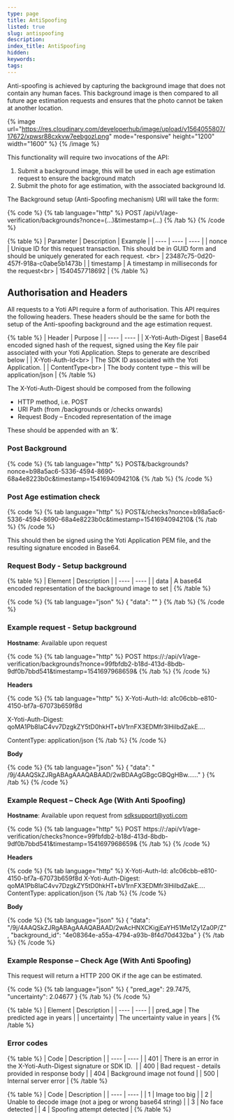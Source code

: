 ```yaml
---
type: page
title: AntiSpoofing
listed: true
slug: antispoofing
description: 
index_title: AntiSpoofing
hidden: 
keywords: 
tags: 
---
```


Anti-spoofing is achieved by capturing the background image that does not contain any human faces. This background image is then compared to all future age estimation requests and ensures that the photo cannot be taken at another location. 

{% image url="https://res.cloudinary.com/developerhub/image/upload/v1564055807/17672/xpwsr88cxkvw7eebgozl.png" mode="responsive" height="1200" width="1600" %}
{% /image %}

This functionality will require two invocations of the API:

1. Submit a background image, this will be used in each age estimation request to ensure the background match
2. Submit the photo for age estimation, with the associated background Id.

The Background setup (Anti-Spoofing mechanism) URI will take the form:

{% code %}
{% tab language="http" %}
POST /api/v1/age-verification/backgrounds?nonce=(…)&timestamp=(…)
{% /tab %}
{% /code %}

{% table %}
| Parameter | Description | Example | 
| ---- | ---- | ---- | 
| nonce | Unique ID for this request transaction. This should be in GUID form and should be uniquely generated for each request.&nbsp;&lt;br&gt; | 23487c75-0d20-457f-918a-c0abe5b1473b | 
| timestamp | A timestamp in milliseconds for the request&lt;br&gt; | 1540457718692 | 
{% /table %}

## Authorisation and Headers

All requests to a Yoti API require a form of authorisation. This API requires the following headers. These headers should be the same for both the setup of the Anti-spoofing background and the age estimation request.

{% table %}
| Header | Purpose | 
| ---- | ---- | 
| X-Yoti-Auth-Digest | Base64 encoded signed hash of the request, signed using the Key file pair associated with your Yoti Application. Steps to generate are described below | 
| X-Yoti-Auth-Id&lt;br&gt; | The SDK ID associated with the Yoti Application. | 
| ContentType&lt;br&gt; | The body content type – this will be application/json | 
{% /table %}

The X-Yoti-Auth-Digest should be composed from the following

- HTTP method, i.e. POST
- URI Path (from /backgrounds or /checks onwards)
- Request Body – Encoded representation of the image

These should be appended with an ‘&’.

### Post Background

{% code %}
{% tab language="http" %}
POST&/backgrounds?nonce=b98a5ac6-5336-4594-8690-68a4e8223b0c&timestamp=1541694094210&<Body Omitted>
{% /tab %}
{% /code %}

### Post Age estimation check

{% code %}
{% tab language="http" %}
POST&/checks?nonce=b98a5ac6-5336-4594-8690-68a4e8223b0c&timestamp=1541694094210&<Body Omitted>
{% /tab %}
{% /code %}

This should then be signed using the Yoti Application PEM file, and the resulting signature encoded in Base64.

### Request Body - Setup background

{% table %}
| Element | Description | 
| ---- | ---- | 
| data | A&nbsp;base64 encoded representation of the background image to set | 
{% /table %}

{% code %}
{% tab language="json" %}
{
  "data": "<Base64 Encoded Image>"
}
{% /tab %}
{% /code %}

### Example request - Setup background

**Hostname**: Available upon request

{% code %}
{% tab language="http" %}
POST https://<HOSTNAME>:<PORT>/api/v1/age-verification/backgrounds?nonce=99fbfdb2-b18d-413d-8bdb-9df0b7bbd541&timestamp=1541697968659&<Body Omitted>
{% /tab %}
{% /code %}

**Headers**

{% code %}
{% tab language="http" %}
X-Yoti-Auth-Id: a1c06cbb-e810-4150-bf7a-67073b659f8d

X-Yoti-Auth-Digest: qoMA1Pb8IaC4vv7DzgkZY5tD0hkHT+bV1rnFX3EDMfr3lHilbdZakE....

ContentType: application/json
{% /tab %}
{% /code %}

**Body**

{% code %}
{% tab language="json" %}
{
  "data": " /9j/4AAQSkZJRgABAgAAAQABAAD/2wBDAAgGBgcGBQgHBw……"
}
{% /tab %}
{% /code %}

### Example Request – Check Age (With Anti Spoofing)

**Hostname**: Available upon request from [sdksupport@yoti.com](mailto:sdksupport@yoti.com)

{% code %}
{% tab language="http" %}
POST https://<HOSTNAME>:<PORT>/api/v1/age-verification/checks?nonce=99fbfdb2-b18d-413d-8bdb-9df0b7bbd541&timestamp=1541697968659&<Body Omitted>
{% /tab %}
{% /code %}

**Headers**

{% code %}
{% tab language="http" %}
X-Yoti-Auth-Id: a1c06cbb-e810-4150-bf7a-67073b659f8d
X-Yoti-Auth-Digest: qoMA1Pb8IaC4vv7DzgkZY5tD0hkHT+bV1rnFX3EDMfr3lHilbdZakE....
ContentType: application/json
{% /tab %}
{% /code %}

**Body**

{% code %}
{% tab language="json" %}
{
  "data": "/9j/4AAQSkZJRgABAgAAAQABAAD/2wAcHNXCKigjEaYH51Me1Zy1Za0P/Z",
  "background_id": "4e08364e-a55a-4794-a93b-8f4d70d432ba"
}
{% /tab %}
{% /code %}

### Example Response – Check Age (With Anti Spoofing)

This request will return a HTTP 200 OK if the age can be estimated.

{% code %}
{% tab language="json" %}
{
  "pred_age": 29.7475,
  "uncertainty": 2.04677
}
{% /tab %}
{% /code %}

{% table %}
| Element | Description | 
| ---- | ---- | 
| pred_age | The predicted age in years | 
| uncertainty | The uncertainty value in years | 
{% /table %}

### Error codes

{% table %}
| Code | Description | 
| ---- | ---- | 
| 401 | There is an error in the X-Yoti-Auth-Digest signature or SDK ID.&nbsp; | 
| 400 | Bad request - details provided in response body | 
| 404 | Background image not found | 
| 500 | Internal server error | 
{% /table %}

{% table %}
| Code | Description | 
| ---- | ---- | 
| 1 | Image too big | 
| 2 | Unable to decode image (not a jpeg or wrong base64 string) | 
| 3 | No face detected | 
| 4 | Spoofing attempt detected | 
{% /table %}
